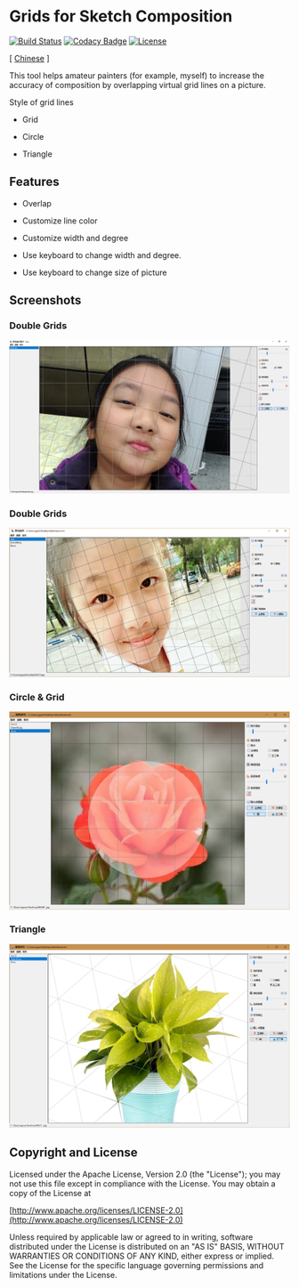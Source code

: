 # Grids for Sketch Composition

[![Build Status](https://travis-ci.org/gazer2kanlin/uia.sketch4j.svg?branch=master)](https://travis-ci.org/gazer2kanlin/uia.sketch4j)
[![Codacy Badge](https://api.codacy.com/project/badge/Grade/21668a9285304eb9b4ceaa829ddd2cd9)](https://www.codacy.com/app/gazer2kanlin/uia-sketch4j?utm_source=github.com&amp;utm_medium=referral&amp;utm_content=gazer2kanlin/uia.sketch&amp;utm_campaign=Badge_Grade)
[![License](https://img.shields.io/github/license/gazer2kanlin/uia.message4j.svg)](LICENSE)

[ [Chinese](http://gazer2kanlin.github.io/uia.sketch4j/) ]

This tool helps amateur painters (for example, myself) to increase the accuracy of composition by overlapping virtual grid lines on a picture.

Style of grid lines

* Grid

* Circle

* Triangle

## Features

* Overlap

* Customize line color

* Customize width and degree

* Use keyboard to change width and degree.

* Use keyboard to change size of picture

## Screenshots

### Double Grids
![Sample1](sample1.png)

### Double Grids
![Sample2](sample2.png)

### Circle & Grid
![Sample3](sample3.png)

### Triangle
![Sample4](sample4.png)

## Copyright and License

Licensed under the Apache License, Version 2.0 (the "License");
you may not use this file except in compliance with the License.
You may obtain a copy of the License at

[http://www.apache.org/licenses/LICENSE-2.0](http://www.apache.org/licenses/LICENSE-2.0)

Unless required by applicable law or agreed to in writing, software
distributed under the License is distributed on an "AS IS" BASIS,
WITHOUT WARRANTIES OR CONDITIONS OF ANY KIND, either express or implied.
See the License for the specific language governing permissions and
limitations under the License.
